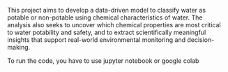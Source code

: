 This project aims to develop a data-driven model to classify water as potable or non-potable 
using chemical characteristics of water. The analysis also seeks to uncover which chemical 
properties are most critical to water potability and safety, and to extract scientifically 
meaningful insights that support real-world environmental monitoring and decision-making.

To run the code, you have to use jupyter notebook or google colab
